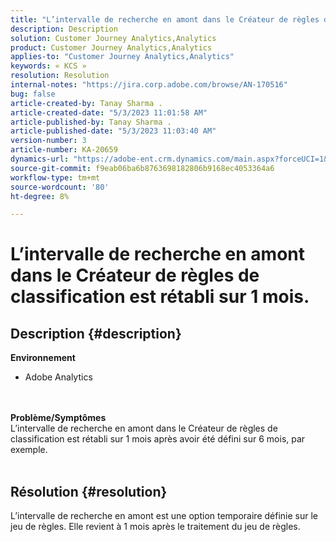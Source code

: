 ```yaml
---
title: "L’intervalle de recherche en amont dans le Créateur de règles de classification est rétabli sur 1 mois."
description: Description
solution: Customer Journey Analytics,Analytics
product: Customer Journey Analytics,Analytics
applies-to: "Customer Journey Analytics,Analytics"
keywords: « KCS »
resolution: Resolution
internal-notes: "https://jira.corp.adobe.com/browse/AN-170516"
bug: false
article-created-by: Tanay Sharma .
article-created-date: "5/3/2023 11:01:58 AM"
article-published-by: Tanay Sharma .
article-published-date: "5/3/2023 11:03:40 AM"
version-number: 3
article-number: KA-20659
dynamics-url: "https://adobe-ent.crm.dynamics.com/main.aspx?forceUCI=1&pagetype=entityrecord&etn=knowledgearticle&id=b38ff7e8-a1e9-ed11-a7c6-6045bd0065b6"
source-git-commit: f9eab06ba6b8763698182806b9168ec4053364a6
workflow-type: tm+mt
source-wordcount: '80'
ht-degree: 8%

---
```


# L’intervalle de recherche en amont dans le Créateur de règles de classification est rétabli sur 1 mois.

## Description {#description}

<b>Environnement </b>
- Adobe Analytics

<br> <br><b>Problème/Symptômes</b><br>L’intervalle de recherche en amont dans le Créateur de règles de classification est rétabli sur 1 mois après avoir été défini sur 6 mois, par exemple.
<br> 

## Résolution {#resolution}


L’intervalle de recherche en amont est une option temporaire définie sur le jeu de règles. Elle revient à 1 mois après le traitement du jeu de règles.
